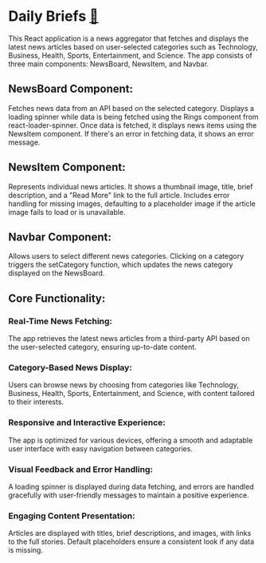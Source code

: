 # Daily Briefs [🔗](https://dailybriefs.netlify.app/)

This React application is a news aggregator that fetches and displays the latest news articles based on user-selected categories such as Technology, Business, Health, Sports, Entertainment, and Science. The app consists of three main components: NewsBoard, NewsItem, and Navbar.

## NewsBoard Component:
Fetches news data from an API based on the selected category.
Displays a loading spinner while data is being fetched using the Rings component from react-loader-spinner.
Once data is fetched, it displays news items using the NewsItem component. If there's an error in fetching data, it shows an error message.

## NewsItem Component:
Represents individual news articles. It shows a thumbnail image, title, brief description, and a "Read More" link to the full article.
Includes error handling for missing images, defaulting to a placeholder image if the article image fails to load or is unavailable.

## Navbar Component:
Allows users to select different news categories. Clicking on a category triggers the setCategory function, which updates the news category displayed on the NewsBoard.

## Core Functionality:
### Real-Time News Fetching:
 The app retrieves the latest news articles from a third-party API based on the user-selected category, ensuring up-to-date content.

### Category-Based News Display: 
Users can browse news by choosing from categories like Technology, Business, Health, Sports, Entertainment, and Science, with content tailored to their interests.

### Responsive and Interactive Experience: 
The app is optimized for various devices, offering a smooth and adaptable user interface with easy navigation between categories.

### Visual Feedback and Error Handling: 
A loading spinner is displayed during data fetching, and errors are handled gracefully with user-friendly messages to maintain a positive experience.

### Engaging Content Presentation: 
Articles are displayed with titles, brief descriptions, and images, with links to the full stories. Default placeholders ensure a consistent look if any data is missing.